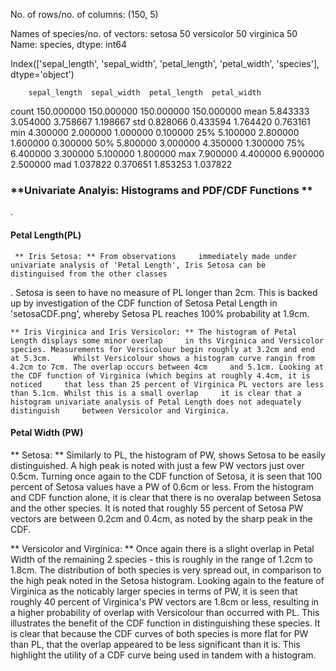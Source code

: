 No. of rows/no. of columns:  (150, 5) 

Names of species/no. of vectors:
setosa        50
versicolor    50
virginica     50
Name: species, dtype: int64 

Index(['sepal_length', 'sepal_width', 'petal_length', 'petal_width',
       'species'],
      dtype='object') 


        sepal_length  sepal_width  petal_length  petal_width
count    150.000000   150.000000    150.000000   150.000000
mean       5.843333     3.054000      3.758667     1.198667
std        0.828066     0.433594      1.764420     0.763161
min        4.300000     2.000000      1.000000     0.100000
25%        5.100000     2.800000      1.600000     0.300000
50%        5.800000     3.000000      4.350000     1.300000
75%        6.400000     3.300000      5.100000     1.800000
max        7.900000     4.400000      6.900000     2.500000 
mad        1.037822     0.370651      1.853253     1.037822

### **Univariate Analyis: Histograms and PDF/CDF Functions **

.
#### **Petal Length(PL)**
     ** Iris Setosa: ** From observations     immediately made under univariate analysis of 'Petal Length', Iris Setosa can be     distinguised from the other classes
. Setosa is seen to have no measure of PL longer than 2cm.     This is backed up by investigation of the CDF function of Setosa Petal Length in 'setosaCDF.png',     whereby Setosa PL reaches 100% probability at 1.9cm.

    ** Iris Virginica and Iris Versicolor: ** The histogram of Petal Length displays some minor overlap     in ths Virginica and Versicolor species. Measurements for Versicolour begin roughly at 3.2cm and end at 5.3cm.     Whilst Versicolour shows a histogram curve rangin from 4.2cm to 7cm. The overlap occurs between 4cm     and 5.1cm. Looking at the CDF function of Virginica (which begins at roughly 4.4cm, it is noticed     that less than 25 percent of Virginica PL vectors are less than 5.1cm. Whilst this is a small overlap     it is clear that a histogram univariate analysis of Petal Length does not adequately distinguish     between Versicolor and Virginica.
#### Petal Width (PW)

 ** Setosa: ** Similarly to PL, the histogram of PW, shows Setosa     to be easily distinguished.
A high peak is noted with just a few PW vectors just over 0.5cm.     Turning once again to the CDF
function of Setosa, it is seen that 100 percent of Setosa values     have a PW of 0.6cm or less. 
From the histogram and CDF function alone, it is clear that there     is no overalap between Setosa
and the other species. It is noted that roughly 55 percent of     Setosa PW vectors are between
0.2cm and 0.4cm, as noted by the sharp peak in the CDF.     

 ** Versicolor and Virginica: ** Once again there is a slight overlap in Petal Width of the
    remaining 2 species - this is roughly in the range of 1.2cm to 1.8cm. The distribution of both
    species is very spread out, in comparison to the high peak noted in the Setosa histogram.
    Looking again to the feature of Virginica as the noticably larger species in terms of PW, it is
    seen that roughly 40 percent of Virginica's PW vectors are 1.8cm or less, resulting in a higher
    probability of overlap with Versicolour than occurred with PL. This illustrates the benefit of
    the CDF function in distinguishing these species. It is clear that because the CDF curves of both
    species is more flat for PW than PL, that the overlap appeared to be less significant than it is.
    This highlight the utility of a CDF curve being used in tandem with a histogram.

